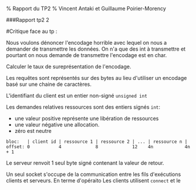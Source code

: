 % Rapport du TP2
% Vincent Antaki et Guillaume Poirier-Morency

###Rapport tp2 2



#Critique face au tp :

Nous voulons dénoncer l'encodage horrible avec lequel on nous a demander de transmettre les données. On n'a que des int à transmettre et pourtant on nous demande de transmettre l'encodage est en char.

Calculer le taux de sureprésentation de l'encodage.


Les requêtes sont représentés sur des bytes au lieu d'utiliser un encodage basé
sur une chaine de caractères.

L'identifiant du client est un entier non-signé `unsigned int`

Les demandes relatives ressources sont des entiers signés `int`:

 - une valeur positive représente une libération de ressources
 - une valeur négative une allocation.
 - zéro est neutre

```
bloc:   | client id | ressource 1 | ressource 2 | ... | ressource n |
offset: 0           4             8             12    4n            4n + 1
```

Le serveur renvoit 1 seul byte signé contenant la valeur de retour.


Un seul socket s'occupe de la communication entre les fils d'exécutions clients et serveurs.
En terme d'opéraito
Les clients utilisent `connect` et le

